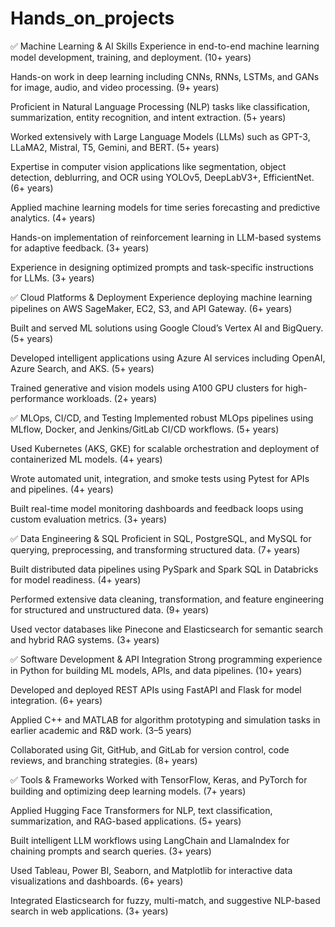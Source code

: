 ﻿# Hands_on_projects

✅ Machine Learning & AI Skills
Experience in end-to-end machine learning model development, training, and deployment. (10+ years)

Hands-on work in deep learning including CNNs, RNNs, LSTMs, and GANs for image, audio, and video processing. (9+ years)

Proficient in Natural Language Processing (NLP) tasks like classification, summarization, entity recognition, and intent extraction. (5+ years)

Worked extensively with Large Language Models (LLMs) such as GPT-3, LLaMA2, Mistral, T5, Gemini, and BERT. (5+ years)

Expertise in computer vision applications like segmentation, object detection, deblurring, and OCR using YOLOv5, DeepLabV3+, EfficientNet. (6+ years)

Applied machine learning models for time series forecasting and predictive analytics. (4+ years)

Hands-on implementation of reinforcement learning in LLM-based systems for adaptive feedback. (3+ years)

Experience in designing optimized prompts and task-specific instructions for LLMs. (3+ years)

✅ Cloud Platforms & Deployment
Experience deploying machine learning pipelines on AWS SageMaker, EC2, S3, and API Gateway. (6+ years)

Built and served ML solutions using Google Cloud’s Vertex AI and BigQuery. (5+ years)

Developed intelligent applications using Azure AI services including OpenAI, Azure Search, and AKS. (5+ years)

Trained generative and vision models using A100 GPU clusters for high-performance workloads. (2+ years)

✅ MLOps, CI/CD, and Testing
Implemented robust MLOps pipelines using MLflow, Docker, and Jenkins/GitLab CI/CD workflows. (5+ years)

Used Kubernetes (AKS, GKE) for scalable orchestration and deployment of containerized ML models. (4+ years)

Wrote automated unit, integration, and smoke tests using Pytest for APIs and pipelines. (4+ years)

Built real-time model monitoring dashboards and feedback loops using custom evaluation metrics. (3+ years)

✅ Data Engineering & SQL
Proficient in SQL, PostgreSQL, and MySQL for querying, preprocessing, and transforming structured data. (7+ years)

Built distributed data pipelines using PySpark and Spark SQL in Databricks for model readiness. (4+ years)

Performed extensive data cleaning, transformation, and feature engineering for structured and unstructured data. (9+ years)

Used vector databases like Pinecone and Elasticsearch for semantic search and hybrid RAG systems. (3+ years)

✅ Software Development & API Integration
Strong programming experience in Python for building ML models, APIs, and data pipelines. (10+ years)

Developed and deployed REST APIs using FastAPI and Flask for model integration. (6+ years)

Applied C++ and MATLAB for algorithm prototyping and simulation tasks in earlier academic and R&D work. (3–5 years)

Collaborated using Git, GitHub, and GitLab for version control, code reviews, and branching strategies. (8+ years)

✅ Tools & Frameworks
Worked with TensorFlow, Keras, and PyTorch for building and optimizing deep learning models. (7+ years)

Applied Hugging Face Transformers for NLP, text classification, summarization, and RAG-based applications. (5+ years)

Built intelligent LLM workflows using LangChain and LlamaIndex for chaining prompts and search queries. (3+ years)

Used Tableau, Power BI, Seaborn, and Matplotlib for interactive data visualizations and dashboards. (6+ years)

Integrated Elasticsearch for fuzzy, multi-match, and suggestive NLP-based search in web applications. (3+ years)

